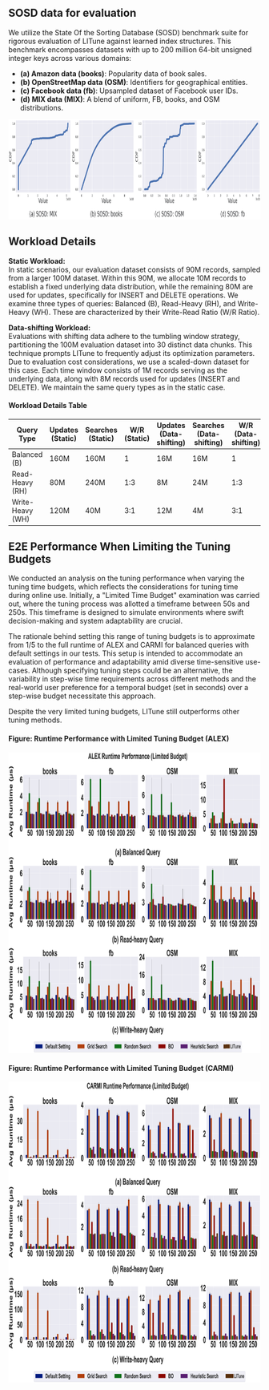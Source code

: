 ## SOSD data for evaluation

We utilize the State Of the Sorting Database (SOSD) benchmark suite for rigorous evaluation of LITune against learned index structures. This benchmark encompasses datasets with up to 200 million 64-bit unsigned integer keys across various domains: 
- **(a) Amazon data (books)**: Popularity data of book sales.
- **(b) OpenStreetMap data (OSM)**: Identifiers for geographical entities.
- **(c) Facebook data (fb)**: Upsampled dataset of Facebook user IDs.
- **(d) MIX data (MIX)**: A blend of uniform, FB, books, and OSM distributions.

<img src="./SOSD.png" alt="Overview of SOSD Datasets" width="1000" height="200">

## Workload Details

**Static Workload:**  
In static scenarios, our evaluation dataset consists of 90M records, sampled from a larger 100M dataset. Within this 90M, we allocate 10M records to establish a fixed underlying data distribution, while the remaining 80M are used for updates, specifically for INSERT and DELETE operations. We examine three types of queries: Balanced (B), Read-Heavy (RH), and Write-Heavy (WH). These are characterized by their Write-Read Ratio (W/R Ratio).

**Data-shifting Workload:**  
Evaluations with shifting data adhere to the tumbling window strategy, partitioning the 100M evaluation dataset into 30 distinct data chunks. This technique prompts LITune to frequently adjust its optimization parameters. Due to evaluation cost considerations, we use a scaled-down dataset for this case. Each time window consists of 1M records serving as the underlying data, along with 8M records used for updates (INSERT and DELETE). We maintain the same query types as in the static case.



#### Workload Details Table
| Query Type  | Updates (Static) | Searches (Static) | W/R (Static) | Updates (Data-shifting) | Searches (Data-shifting) | W/R (Data-shifting) |
|-------------|------------------|-------------------|--------------|-------------------------|--------------------------|----------------------|
| Balanced (B) | 160M | 160M | 1 | 16M | 16M | 1 |
| Read-Heavy (RH) | 80M | 240M | 1:3 | 8M | 24M | 1:3 |
| Write-Heavy (WH) | 120M | 40M | 3:1 | 12M | 4M | 3:1 |


## E2E Performance When Limiting the Tuning Budgets

We conducted an analysis on the tuning performance when varying the tuning time budgets, which reflects the considerations for tuning time during online use. Initially, a "Limited Time Budget" examination was carried out, where the tuning process was allotted a timeframe between 50s and 250s. This timeframe is designed to simulate environments where swift decision-making and system adaptability are crucial.

The rationale behind setting this range of tuning budgets is to approximate from 1/5 to the full runtime of ALEX and CARMI for balanced queries with default settings in our tests. This setup is intended to accommodate an evaluation of performance and adaptability amid diverse time-sensitive use-cases. Although specifying tuning steps could be an alternative, the variability in step-wise time requirements across different methods and the real-world user preference for a temporal budget (set in seconds) over a step-wise budget necessitate this approach.

Despite the very limited tuning budgets, LITune still outperforms other tuning methods.

#### Figure: Runtime Performance with Limited Tuning Budget (ALEX)
<img src="./ALEX_limitedB_perf.png" alt="Runtime Performance with Limited Tuning Budget for ALEX" width="900" height="600">

#### Figure: Runtime Performance with Limited Tuning Budget (CARMI)
<img src="./CARMI_limitedB_perf.png" alt="Runtime Performance with Limited Tuning Budget for CARMI" width="900" height="600">

